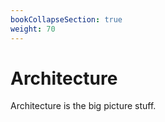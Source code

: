 ```yaml
---
bookCollapseSection: true
weight: 70
---
```


# Architecture
Architecture is the big picture stuff. 